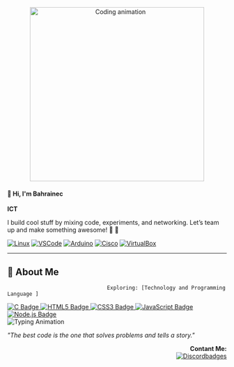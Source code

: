 
<div style="text-align: center;">
  <img src="https://media2.giphy.com/media/v1.Y2lkPTc5MGI3NjExcGZ3cmg2a20wN3JoY2R4N2F0ZnVoMGQ1dXpwYWFkZTA3cjdoMWF1cSZlcD12MV9pbnRlcm5hbF9naWZfYnlfaWQmY3Q9Zw/SWoSkN6DxTszqIKEqv/giphy.gif" width="400" alt="Coding animation"/>
</div>

<h4>👋 Hi, I'm Bahrainec</h4>
  <p><strong>ICT </strong></p>
  <p>I build cool stuff by mixing code, experiments, and networking. Let’s team up and make something awesome! 🚀 🚀</p>

  <!-- Social Badges -->
<!-- Social Badges -->
[![Linux](https://img.shields.io/badge/Linux-FCC624?style=for-the-badge&logo=linux&logoColor=black)](https://www.linux.org/)
[![VSCode](https://img.shields.io/badge/VSCode-0078D4?style=for-the-badge&logo=visual%20studio%20code&logoColor=white)](https://code.visualstudio.com/)
[![Arduino](https://img.shields.io/badge/Arduino-00979D?style=for-the-badge&logo=Arduino&logoColor=white)](https://www.arduino.cc/)
[![Cisco](https://img.shields.io/badge/CISCO-1BA0D7?style=for-the-badge&logo=cisco&logoColor=white)](https://www.cisco.com/)
[![VirtualBox](https://img.shields.io/badge/VirtualBox-21416b?style=for-the-badge&logo=VirtualBox&logoColor=white)](https://www.virtualbox.org/)

 


****
## 🌟 About Me
                                    Exploring: [Technology and Programming Language ]
<!-- Tech Badges -->
<a href="https://en.wikipedia.org/wiki/C_(programming_language)">
  <img src="https://img.shields.io/badge/C-00599C?style=for-the-badge&logo=c&logoColor=white" alt="C Badge"/>
</a>
<a href="https://developer.mozilla.org/en-US/docs/Web/HTML">
  <img src="https://img.shields.io/badge/HTML5-E34F26?style=for-the-badge&logo=html5&logoColor=white" alt="HTML5 Badge"/>
</a>
<a href="https://developer.mozilla.org/en-US/docs/Web/CSS">
  <img src="https://img.shields.io/badge/CSS3-1572B6?style=for-the-badge&logo=css3&logoColor=white" alt="CSS3 Badge"/>
</a>
<a href="https://developer.mozilla.org/en-US/docs/Web/JavaScript">
  <img src="https://img.shields.io/badge/JavaScript-323330?style=for-the-badge&logo=javascript&logoColor=F7DF1E" alt="JavaScript Badge"/>
</a>
<a href="https://nodejs.org/">
  <img src="https://img.shields.io/badge/Node.js-339933?style=for-the-badge&logo=nodedotjs&logoColor=white" alt="Node.js Badge"/>
</a>

<!-- Typing Animation -->
<div align="left">
  <img src="https://readme-typing-svg.herokuapp.com?font=Fira+Code&color=%23F7CA18&size=20&center=true&vCenter=true&width=450&lines=Code.+Create.+Repeat." alt="Typing Animation"/>
  <p><em>"The best code is the one that solves problems and tells a story."</em></p>
</div>

<div align="right">
<b>Contant Me:</b><br>
<a href="https://discordapp.com/users/737639867730624523
"><img src="https://img.shields.io/badge/Discord-5865F2?style=for-the-badge&logo=discord&logoColor=white" alt=" Discordbadges"/></a>
</div>
